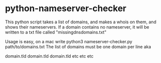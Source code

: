 # python-nameserver-checker
This python script takes a list of domains, and makes a whois on them, and shows their nameservers. If a domain contains no nameserver, it will be written to a txt file called "missingdnsdomains.txt"

Usage is easy, on a mac write python3 nameserver-checker.py path/to/domains.txt 
The list of domains must be one domain per line aka

domain.tld
domain.tld
domain.tld
etc etc etc


